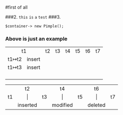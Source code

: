 ﻿#first of all

###2.
`this` `is` `a` `test` 
###3.

    $container-> new Pimple();

### Above is just an example

<table>
	<tr>
		<td colspan="2" align="center">t1</td>
		<td colspan="2" align="center">t2</td>
		<td colspan="2" align="center">t3</td>
		<td colspan="2" align="center">t4</td>
		<td colspan="2" align="center">t5</td>
		<td colspan="2" align="center">t6</td>
		<td colspan="2" align="center">t7</td>
	</tr>
	<tr>
		<td>t1↦t2</td>
		<td>insert</td>
		<td></td>
		<td></td>
		<td></td>
		<td></td>
		<td></td>
		<td></td>
		<td></td>
		<td></td>
		<td></td>
		<td></td>
		<td></td>
		<td></td>
	</tr>
	<tr>
		<td>t1↦t3</td>
		<td>insert</td>
		<td></td>
		<td></td>
		<td></td>
		<td></td>
		<td></td>
		<td></td>
		<td></td>
		<td></td>
		<td></td>
		<td></td>
		<td></td>
		<td></td>
	</tr>
	<tr>
		<td></td>
		<td></td>
		<td></td>
		<td></td>
		<td></td>
		<td></td>
		<td></td>
		<td></td>
		<td></td>
		<td></td>
		<td></td>
		<td></td>
		<td></td>
		<td></td>
	</tr>
	<tr>
		<td></td>
		<td></td>
		<td></td>
		<td></td>
		<td></td>
		<td></td>
		<td></td>
		<td></td>
		<td></td>
		<td></td>
		<td></td>
		<td></td>
		<td></td>
		<td></td>
	</tr>
	<tr>
		<td></td>
		<td></td>
		<td></td>
		<td></td>
		<td></td>
		<td></td>
		<td></td>
		<td></td>
		<td></td>
		<td></td>
		<td></td>
		<td></td>
		<td></td>
		<td></td>
	</tr>
	<tr>
		<td></td>
		<td></td>
		<td></td>
		<td></td>
		<td></td>
		<td></td>
		<td></td>
		<td></td>
		<td></td>
		<td></td>
		<td></td>
		<td></td>
		<td></td>
		<td></td>
	</tr>
</table>

<table width="400px">
	<tr>
		<td></td>
		<td align="center">t2</td>
		<td></td>
		<td align="center">t4</td>
		<td></td>
		<td align="center">t6</td>
		<td></td>
	</tr>
	<tr>
		<td align="center">t1</td>
		<td align="center">|</td>
		<td align="center">t3</td>
		<td align="center">|</td>
		<td align="center">t5</td>
		<td align="center">|</td>
		<td>t7</td>
	</tr>
	<tr>
		<td></td>
		<td align="center">inserted</td>
		<td></td>
		<td align="center">modified</td>
		<td></td>
		<td align="center">deleted</td>
		<td></td>
	</tr>
</table>

